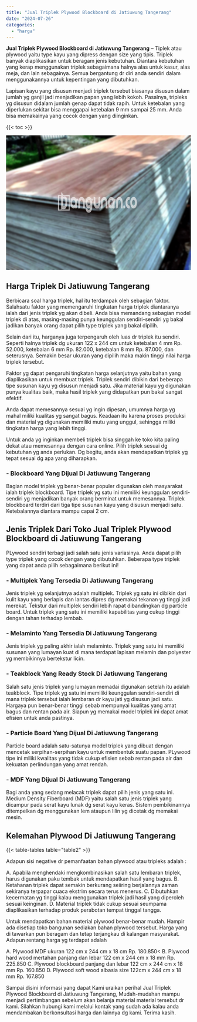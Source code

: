 ```yaml
---
title: "Jual Triplek Plywood Blockboard di Jatiuwung Tangerang"
date: "2024-07-26"
categories: 
  - "harga"
---
```


**Jual Triplek Plywood Blockboard di Jatiuwung Tangerang** – Tiplek atau plywood yaitu type kayu yang dipress dengan size yang tipis. Triplek banyak diaplikasikan untuk beragam jenis kebutuhan. Diantara kebutuhan yang kerap menggunakan triplek sebagaimana halnya alas untuk kasur, alas meja, dan lain sebagainya. Semua bergantung dr diri anda sendiri dalam menggunakannya untuk kepentingan yang dibutuhkan.

Lapisan kayu yang disusun menjadi triplek tersebut biasanya disusun dalam jumlah yg ganjil jadi menjadikan papan yang lebih kokoh. Pasalnya, tripleks yg disusun didalam jumlah genap dapat tidak rapih. Untuk ketebalan yang diperlukan sekitar bisa menggapai ketebalan 9 mm sampai 25 mm. Anda bisa memakainya yang cocok dengan yang diinginkan.

{{< toc >}}

![Jual Triplek Plywood Blockboard di Jatiuwung Tangerang](/images/jual-triplek-murah-09.png)

## Harga Triplek Di Jatiuwung Tangerang

Berbicara soal harga triplek, hal itu terdampak oleh sebagian faktor. Salahsatu faktor yang memengaruhi tingkatan harga triplek diantaranya ialah dari jenis triplek yg akan dibeli. Anda bisa memandang sebagian model triplek di atas, masing-masing punya keunggulan sendiri-sendiri yg bakal jadikan banyak orang dapat pilih type triplek yang bakal dipilih.

Selain dari itu, harganya juga terpengaruh oleh luas dr triplek itu sendiri. Seperti halnya triplek dg ukuran 122 x 244 cm untuk ketebalan 4 mm Rp. 52.000, ketebalan 6 mm Rp. 82.000, ketebalan 8 mm Rp. 87.000, dan seterusnya. Semakin besar ukuran yang dipilih maka makin tinggi nilai harga triplek tersebut.

Faktor yg dapat pengaruhi tingkatan harga selanjutnya yaitu bahan yang diaplikasikan untuk membuat triplek. Triplek sendiri dibikin dari beberapa tipe susunan kayu yg disusun menjadi satu. Jika material kayu yg digunakan punya kualitas baik, maka hasil triplek yang didapatkan pun bakal sangat efektif.

Anda dapat memesannya sesuai yg ingin dipesan, umumnya harga yg mahal miliki kualitas yg sangat bagus. Keadaan itu karena proses produksi dan material yg digunakan memiliki mutu yang unggul, sehingga miliki tingkatan harga yang lebih tinggi.

Untuk anda yg inginkan membeli triplek bisa singgah ke toko kita paling dekat atau memesannya dengan cara online. Pilih triplek sesuai dg kebutuhan yg anda perlukan. Dg begitu, anda akan mendapatkan triplek yg tepat sesuai dg apa yang diharapkan.

### \- Blockboard Yang Dijual Di Jatiuwung Tangerang

Bagian model triplek yg benar-benar populer digunakan oleh masyarakat ialah triplek blockboard. Tipe triplek yg satu ini memiliki keunggulan sendiri-sendiri yg menjadikan banyak orang berminat untuk memesannya. Triplek blockboard terdiri dari tiga tipe susunan kayu yang disusun menjadi satu. Ketebalannya diantara mampu capai 2 cm.

## Jenis Triplek Dari Toko Jual Triplek Plywood Blockboard di Jatiuwung Tangerang

PLywood sendiri terbagi jadi salah satu jenis variasinya. Anda dapat pilih type triplek yang cocok dengan yang dibutuhkan. Beberapa type triplek yang dapat anda pilih sebagaimana berikut ini!

### \- Multiplek Yang Tersedia Di Jatiuwung Tangerang

Jenis triplek yg selanjutnya adalah multiplek. Triplek yg satu ini dibikin dari kulit kayu yang berlapis dan lantas dipres dg memakai tekanan yg tinggi jadi merekat. Tekstur dari multiplek sendiri lebih rapat dibandingkan dg particle board. Untuk triplek yang satu ini memiliki kapabilitas yang cukup tinggi dengan tahan terhadap lembab.

### \- Melaminto Yang Tersedia Di Jatiuwung Tangerang

Jenis triplek yg paling akhir ialah melaminto. Triplek yang satu ini memiliki susunan yang lumayan kuat di mana terdapat lapisan melamin dan polyester yg membikinnya bertekstur licin.

### \- Teakblock Yang Ready Stock Di Jatiuwung Tangerang

Salah satu jenis triplek yang lumayan memadai digunakan setelah itu adalah teakblock. Tipe triplek yg satu ini memiliki keunggulan sendiri-sendiri di mana triplek tersebut ialah lembaran dr kayu jati yg disusun jadi satu. Hargaya pun benar-benar tinggi sebab mempunyai kualitas yang amat bagus dan rentan pada air. Siapun yg memakai model triplek ini dapat amat efisien untuk anda pastinya.

### \- Particle Board Yang Dijual Di Jatiuwung Tangerang

Particle board adalah satu-satunya model triplek yang dibuat dengan mencetak serpihan-serpihan kayu untuk membentuk suatu papan. PLywood tipe ini miliki kwalitas yang tidak cukup efisien sebab rentan pada air dan kekuatan perlindungan yang amat rendah.

### \- MDF Yang Dijual Di Jatiuwung Tangerang

Bagi anda yang sedang melacak triplek dapat pilih jenis yang satu ini. Medium Density Fiberboard (MDF) yaitu salah satu jenis triplek yang dicampur pada serat kayu lunak dg serat kayu keras. Sistem pembikinannya ditempelkan dg menggunakan lem ataupun lilin yg dicetak dg memakai mesin.

## Kelemahan Plywood Di Jatiuwung Tangerang

{{< table-tables table="table2" >}}

Adapun sisi negative dr pemanfaatan bahan plywood atau tripleks adalah :

A. Apabila menghendaki mengkombinasikan salah satu lembaran triplek, harus digunakan paku tembak untuk mendapatkan hasil yang bagus. B. Ketahanan triplek dapat semakin berkurang seiiring berjalannya zaman sekiranya terpapar cuaca ekstrim secara terus menerus. C. Dibutuhkan kecermatan yg tinggi kalau menggunakan triplek jadi hasil yang diperoleh sesuai keinginan. D. Material triplek tidak cukup sesuai seumpama diaplikasikan terhadap produk perabotan tempat tinggal tangga.

Untuk mendapatkan bahan material plywood benar-benar mudah. Hampir ada disetiap toko bangunan sediakan bahan plywood tersebut. Harga yang di tawarkan pun beragam dan tetap terjangkau di kalangan masyarakat. Adapun rentang harga yg terdapat adalah

A. Plywood MDF ukuran 122 cm x 244 cm x 18 cm Rp. 180.850< B. Plywood hard wood mertahan panjang dan lebar 122 cm x 244 cm x 18 mm Rp. 225.850 C. Plywood blockboard panjang dan lebar 122 cm x 244 cm x 18 mm Rp. 160.850 D. Plywood soft wood albasia size 122cm x 244 cm x 18 mm Rp. 167.850

Sampai disini informasi yang dapat Kami uraikan perihal Jual Triplek Plywood Blockboard di Jatiuwung Tangerang, Mudah-mudahan mampu menjadi pertimbangan sebelum akan belanja material material tersebut dr kami. Silahkan hubungi kami melalui kontak yang sudah ada kalau anda mendambakan berkonsultasi harga dan lainnya dg kami. Terima kasih.
